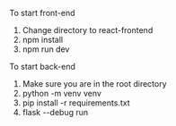 To start front-end
1) Change directory to react-frontend
2) npm install
3) npm run dev

To start back-end
1) Make sure you are in the root directory
2) python -m venv venv
3) pip install -r requirements.txt
4) flask --debug run
